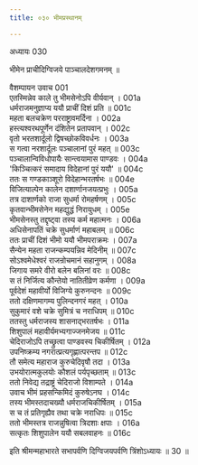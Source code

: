 ```yaml
---
title: ०३० भीमप्रस्थानम्

---
```

अध्यायः 030

भीमेन प्राचीदिग्विजये पाञ्चालदेशगमनम् ॥

वैशम्पायन उवाच 	001  
एतस्मिन्नेव काले तु भीमसेनोऽपि वीर्यवान् ।	001a  
धर्मराजमनुज्ञाप्य ययौ प्राचीं दिशं प्रति ॥ 	001c  
महता बलचक्रेण परराष्ट्रावमर्दिना ।	002a  
हस्त्यश्वरथपूर्णेन दंशितेन प्रतापवान् ।	002c  
वृतो भरतशार्दूलो द्विषच्छोकविवर्धनः ।	003a  
स गत्वा नरशार्दूलः पञ्चालानां पुरं महत् ॥	003c  
पञ्चालान्विविधोपायैः सान्त्वयामास पाण्डवः ।	004a  
\'किञ्चित्करं समादाय विदेहानां पुरं ययौ\' ॥	004c  
ततः स गण्डकाञ्शूरो विदेहान्भरतर्षभः ॥	004e  
विजित्याल्पेन कालेन दशार्णानजयत्प्रभुः ।	005a  
तत्र दाशार्णको राजा सुधर्मा रोमहर्षणम् ।	005c  
कृतवान्भीमसेनेन महद्युद्धं निरायुधम् ।	005e  
भीमसेनस्तु तद्दृष्ट्वा तस्य कर्म महात्मनः ।	006a  
अधिसेनापतिं चक्रे सुधर्माणं महाबलम् ॥	006c  
ततः प्राचीं दिशं भीमो ययौ भीमपराक्रमः ।	007a  
सैन्येन महता राजन्कम्पयन्निव मेदिनीम् ॥	007c  
सोऽश्वमेधेश्वरं राजन्रोचमानं सहानुगम् ।	008a  
जिगाय समरे वीरो बलेन बलिनां वरः ॥	008c  
स तं निर्जित्य कौन्तेयो नातितीव्रेण कर्मणा ।	009a  
पूर्वदेशं महावीर्यो विजिग्ये कुरुनन्दनः ॥	009c  
ततो दक्षिणमागम्य पुलिन्दनगरं महत् ।	010a  
सुकुमारं वशे चक्रे सुमित्रं च नराधिपम् ॥	010c  
ततस्तु धर्मराजस्य शासनाद्भरतर्षभः ।	011a  
शिशुपालं महावीर्यमभ्यगाज्जनमेजय ॥	011c  
चेदिराजोऽपि तच्छ्रुत्वा पाण्डवस्य चिकीर्षितम् ।	012a  
उपनिष्क्रम्य नगरात्प्रत्यगृह्णात्परन्तप ॥	012c  
तौ समेत्य महाराज कुरुचेदिवृषौ तदा ।	013a  
उभयोरात्मकुलयोः कौशलं पर्यपृच्छताम् ॥	013c  
ततो निवेद्य तद्राष्ट्रं चेदिराजो विशाम्पते ।	014a  
उवाच भीमं प्रहसन्किमिदं कुरुषेऽनघ ।	014c  
तस्य भीमस्तदाचख्यौ धर्मराजचिकीर्षितम् ।	015a  
स च तं प्रतिगृह्यैव तथा चक्रे नराधिपः ॥	015c  
ततो भीमस्तत्र राजन्नुषित्वा त्रिदशाः क्षपाः ।	016a  
सत्कृतः शिशुपालेन ययौ सबलवाहनः ॥ 	016c  

इति श्रीमन्महाभारते सभापर्वणि दिग्विजयपर्वणि त्रिंशोऽध्यायः ॥ 30 ॥